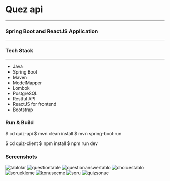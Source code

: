 # Quez api
___
### Spring Boot and ReactJS Application
---

### Tech Stack

---
- Java
- Spring Boot
- Maven
- ModelMapper
- Lombok
- PostgreSQL
- Restful API
- ReactJS for frontend
- Bootstrap

### Run & Build

$ cd quiz-api
$ mvn clean install
$ mvn spring-boot:run

$ cd quiz-client
$ npm install
$ npm run dev


### Screenshots
![tablolar](https://github.com/celilcanidiz/techcareer-assaignment/tree/main/screenshots/tablolar.png)
![questiontable](https://github.com/celilcanidiz/techcareer-assaignment/tree/main/screenshots/question_tablo.png)
![questionanswertablo](https://github.com/celilcanidiz/techcareer-assaignment/tree/main/screenshots/question_answer_tablo.png)
![choicestablo](https://github.com/celilcanidiz/techcareer-assaignment/tree/main/screenshots/choices_tablo.png)
![soruekleme](https://github.com/celilcanidiz/techcareer-assaignment/tree/main/screenshots/soruekleme_ss.png)
![konusecme](https://github.com/celilcanidiz/techcareer-assaignment/tree/main/screenshots/konusecme_ss.png)
![soru](https://github.com/celilcanidiz/techcareer-assaignment/tree/main/screenshots/soru_ss.png)
![quizsonuc](https://github.com/celilcanidiz/techcareer-assaignment/tree/main/screenshots/quizsonuc_ss.png)
